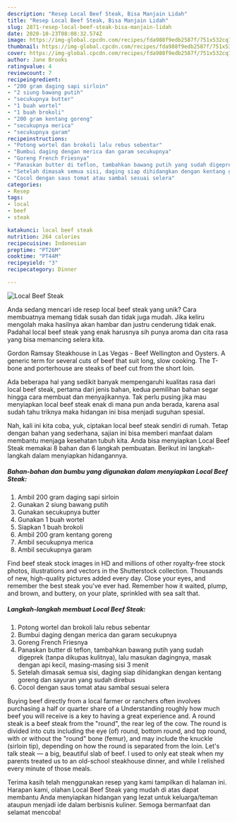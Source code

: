```yaml
---
description: "Resep Local Beef Steak, Bisa Manjain Lidah"
title: "Resep Local Beef Steak, Bisa Manjain Lidah"
slug: 2871-resep-local-beef-steak-bisa-manjain-lidah
date: 2020-10-23T08:08:32.574Z
image: https://img-global.cpcdn.com/recipes/fda988f9edb2587f/751x532cq70/local-beef-steak-foto-resep-utama.jpg
thumbnail: https://img-global.cpcdn.com/recipes/fda988f9edb2587f/751x532cq70/local-beef-steak-foto-resep-utama.jpg
cover: https://img-global.cpcdn.com/recipes/fda988f9edb2587f/751x532cq70/local-beef-steak-foto-resep-utama.jpg
author: Jane Brooks
ratingvalue: 4
reviewcount: 7
recipeingredient:
- "200 gram daging sapi sirloin"
- "2 siung bawang putih"
- "secukupnya butter"
- "1 buah wortel"
- "1 buah brokoli"
- "200 gram kentang goreng"
- "secukupnya merica"
- "secukupnya garam"
recipeinstructions:
- "Potong wortel dan brokoli lalu rebus sebentar"
- "Bumbui daging dengan merica dan garam secukupnya"
- "Goreng French Friesnya"
- "Panaskan butter di teflon, tambahkan bawang putih yang sudah digeprek (tanpa dikupas kulitnya), lalu masukan dagingnya, masak dengan api kecil, masing-masing sisi 3 menit"
- "Setelah dimasak semua sisi, daging siap dihidangkan dengan kentang goreng dan sayuran yang sudah direbus"
- "Cocol dengan saus tomat atau sambal sesuai selera"
categories:
- Resep
tags:
- local
- beef
- steak

katakunci: local beef steak 
nutrition: 264 calories
recipecuisine: Indonesian
preptime: "PT26M"
cooktime: "PT44M"
recipeyield: "3"
recipecategory: Dinner

---
```



![Local Beef Steak](https://img-global.cpcdn.com/recipes/fda988f9edb2587f/751x532cq70/local-beef-steak-foto-resep-utama.jpg)

Anda sedang mencari ide resep local beef steak yang unik? Cara membuatnya memang tidak susah dan tidak juga mudah. Jika keliru mengolah maka hasilnya akan hambar dan justru cenderung tidak enak. Padahal local beef steak yang enak harusnya sih punya aroma dan cita rasa yang bisa memancing selera kita.

Gordon Ramsay Steakhouse in Las Vegas - Beef Wellington and Oysters. A generic term for several cuts of beef that suit long, slow cooking. The T-bone and porterhouse are steaks of beef cut from the short loin.

Ada beberapa hal yang sedikit banyak mempengaruhi kualitas rasa dari local beef steak, pertama dari jenis bahan, kedua pemilihan bahan segar hingga cara membuat dan menyajikannya. Tak perlu pusing jika mau menyiapkan local beef steak enak di mana pun anda berada, karena asal sudah tahu triknya maka hidangan ini bisa menjadi suguhan spesial.


Nah, kali ini kita coba, yuk, ciptakan local beef steak sendiri di rumah. Tetap dengan bahan yang sederhana, sajian ini bisa memberi manfaat dalam membantu menjaga kesehatan tubuh kita. Anda bisa menyiapkan Local Beef Steak memakai 8 bahan dan 6 langkah pembuatan. Berikut ini langkah-langkah dalam menyiapkan hidangannya.

<!--inarticleads1-->

##### Bahan-bahan dan bumbu yang digunakan dalam menyiapkan Local Beef Steak:

1. Ambil 200 gram daging sapi sirloin
1. Gunakan 2 siung bawang putih
1. Gunakan secukupnya butter
1. Gunakan 1 buah wortel
1. Siapkan 1 buah brokoli
1. Ambil 200 gram kentang goreng
1. Ambil secukupnya merica
1. Ambil secukupnya garam


Find beef steak stock images in HD and millions of other royalty-free stock photos, illustrations and vectors in the Shutterstock collection. Thousands of new, high-quality pictures added every day. Close your eyes, and remember the best steak you&#39;ve ever had. Remember how it waited, plump, and brown, and buttery, on your plate, sprinkled with sea salt that. 

<!--inarticleads2-->

##### Langkah-langkah membuat Local Beef Steak:

1. Potong wortel dan brokoli lalu rebus sebentar
1. Bumbui daging dengan merica dan garam secukupnya
1. Goreng French Friesnya
1. Panaskan butter di teflon, tambahkan bawang putih yang sudah digeprek (tanpa dikupas kulitnya), lalu masukan dagingnya, masak dengan api kecil, masing-masing sisi 3 menit
1. Setelah dimasak semua sisi, daging siap dihidangkan dengan kentang goreng dan sayuran yang sudah direbus
1. Cocol dengan saus tomat atau sambal sesuai selera


Buying beef directly from a local farmer or ranchers often involves purchasing a half or quarter share of a Understanding roughly how much beef you will receive is a key to having a great experience and. A round steak is a beef steak from the &#34;round&#34;, the rear leg of the cow. The round is divided into cuts including the eye (of) round, bottom round, and top round, with or without the &#34;round&#34; bone (femur), and may include the knuckle (sirloin tip), depending on how the round is separated from the loin. Let&#39;s talk steak — a big, beautiful slab of beef. I used to only eat steak when my parents treated us to an old-school steakhouse dinner, and while I relished every minute of those meals. 

Terima kasih telah menggunakan resep yang kami tampilkan di halaman ini. Harapan kami, olahan Local Beef Steak yang mudah di atas dapat membantu Anda menyiapkan hidangan yang lezat untuk keluarga/teman ataupun menjadi ide dalam berbisnis kuliner. Semoga bermanfaat dan selamat mencoba!
